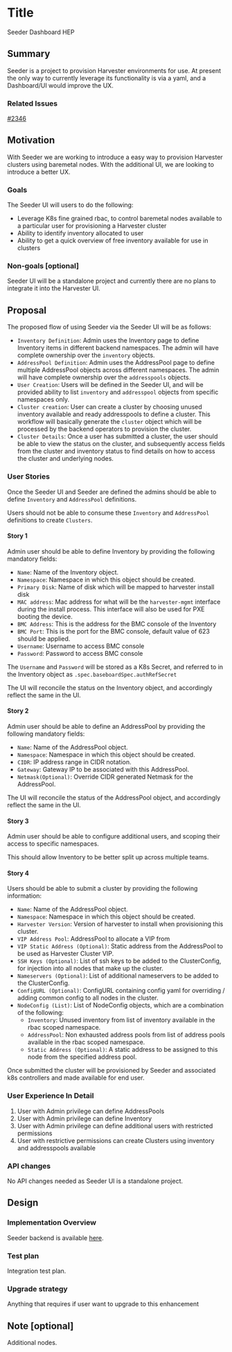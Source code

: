 # Title

Seeder Dashboard HEP


## Summary

Seeder is a project to provision Harvester environments for use. At present the only way to currently leverage its functionality is via a yaml, and a Dashboard/UI would improve the UX.

### Related Issues

[#2346](https://github.com/harvester/harvester/issues/2346)

## Motivation

With Seeder we are working to introduce a easy way to provision Harvester clusters using baremetal nodes. With the additional UI, we are looking to introduce a better UX.

### Goals

The Seeder UI will users to do the following:

* Leverage K8s fine grained rbac, to control baremetal nodes available to a particular user for provisioning a Harvester cluster
* Ability to identify inventory allocated to user
* Ability to get a quick overview of free inventory available for use in clusters

### Non-goals [optional]

Seeder UI will be a standalone project and currently there are no plans to integrate it into the Harvester UI.

## Proposal

The proposed flow of using Seeder via the Seeder UI will be as follows:

* `Inventory Definition`: Admin uses the Inventory page to define Inventory items in different backend namespaces. The admin will have complete ownership over the `inventory` objects.
* `AddressPool Definition`: Admin uses the AddressPool page to define multiple AddressPool objects across different namespaces. The admin will have complete ownership over the `addresspools` objects.
* `User Creation`: Users will be defined in the Seeder UI, and will be provided ability to list `inventory` and `addresspool` objects from specific namespaces only.
* `Cluster creation`: User can create a cluster by choosing unused inventory available and ready addresspools to define a cluster. This workflow will basically generate the `cluster` object which will be processed by the backend operators to provision the cluster.
* `Cluster Details`: Once a user has submitted a cluster, the user should be able to view the status on the cluster, and subsequently access fields from the cluster and inventory status to find details on how to access the cluster and underlying nodes.

### User Stories
Once the Seeder UI and Seeder are defined the admins should be able to define `Inventory` and `AddressPool` definitions. 

Users should not be able to consume these `Inventory` and `AddressPool` definitions to create `Clusters`.

#### Story 1
Admin user should be able to define Inventory by providing the following mandatory fields:

* `Name`: Name of the Inventory object.
* `Namespace`: Namespace in which this object should be created.
* `Primary Disk`: Name of disk which will be mapped to harvester install disk
* `MAC address`: Mac address for what will be the `harvester-mgmt` interface during the install process. This interface will also be used for PXE booting the device.
* `BMC Address`: This is the address for the BMC console of the Inventory
* `BMC Port`: This is the port for the BMC console, default value of 623 should be applied.
* `Username`: Username to access BMC console
* `Password`: Password to access BMC console

The `Username` and `Password` will be stored as a K8s Secret, and referred to in the Inventory object as `.spec.baseboardSpec.authRefSecret`

The UI will reconcile the status on the Inventory object, and accordingly reflect the same in the UI.

#### Story 2
Admin user should be able to define an AddressPool by providing the following mandatory fields:

* `Name`: Name of the AddressPool object.
* `Namespace`: Namespace in which this object should be created.
* `CIDR`: IP address range in CIDR notation.
* `Gateway`: Gateway IP to be associated with this AddressPool.
* `Netmask(Optional)`: Override CIDR generated Netmask for the AddressPool.

The UI will reconcile the status of the AddressPool object, and accordingly reflect the same in the UI.

#### Story 3
Admin user should be able to configure additional users, and scoping their access to specific namespaces.

This should allow Inventory to be better split up across multiple teams.

#### Story 4
Users should be able to submit a cluster by providing the following information:

* `Name`: Name of the AddressPool object.
* `Namespace`: Namespace in which this object should be created.
* `Harvester Version`: Version of harvester to install when provisioning this cluster.
* `VIP Address Pool`: AddressPool to allocate a VIP from
* `VIP Static Address (Optional)`: Static address from the AddressPool to be used as Harvester Cluster VIP.
* `SSH Keys (Optional)`: List of ssh keys to be added to the ClusterConfig, for injection into all nodes that make up the cluster.
* `Nameservers (Optional)`: List of additional nameservers to be added to the ClusterConfig.
* `ConfigURL (Optional)`: ConfigURL containing config yaml for overriding / adding common config to all nodes in the cluster.
* `NodeConfig (List)`: List of NodeConfig objects, which are a combination of the following:
  * `Inventory`: Unused inventory from list of inventory available in the rbac scoped namespace.
  * `AddressPool`: Non exhausted address pools from list of address pools available in the rbac scoped namespace.
  * `Static Address (Optional)`: A static address to be assigned to this node from the specified address pool.


Once submitted the cluster will be provisioned by Seeder and associated k8s controllers and made available for end user.

### User Experience In Detail
1) User with Admin privilege can define AddressPools
2) User with Admin privilege can define Inventory
3) User with Admin privilege can define additional users with restricted permissions
4) User with restrictive permissions can create Clusters using inventory and addresspools available

### API changes
No API changes needed as Seeder UI is a standalone project.

## Design

### Implementation Overview

Seeder backend is available [here](https://github.com/harvester/seeder).

### Test plan

Integration test plan.

### Upgrade strategy

Anything that requires if user want to upgrade to this enhancement

## Note [optional]

Additional nodes.
